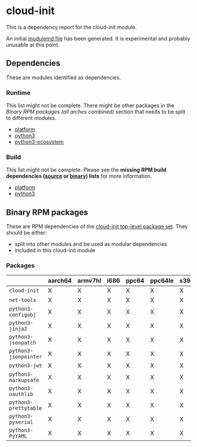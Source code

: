 # cloud-init
This is a dependency report for the cloud-init module.

An initial [modulemd file](cloud-init.yaml) has been generated. It is experimental and probably unusable at this point.
## Dependencies
These are modules identified as dependencies.
### Runtime
This list might not be complete. There might be other packages in the *Binary RPM packages (all arches combined)* section that needs to be split to different modules.
* [platform](../platform)
* [python3](../python3)
* [python3-ecosystem](../python3-ecosystem)
### Build
This list might not be complete.
Please see the **missing RPM build dependencies ([source](all/buildtime-source-packages-short.txt) or [binary](all/buildtime-binary-packages-short.txt)) lists** for more information.
* [platform](../platform)
* [python3](../python3)
## Binary RPM packages
These are RPM dependencies of the [cloud-init top-level package set](cloud-init.csv). They should be either:
* split into other modules and be used as modular dependencies
* included in this cloud-init module
### Packages
| |aarch64 |armv7hl |i686 |ppc64 |ppc64le |s390x |x86_64 |
|---|---|---|---|---|---|---|---|
| `cloud-init` | X | X | X | X | X | X | X |
| `net-tools` | X | X | X | X | X | X | X |
| `python3-configobj` | X | X | X | X | X | X | X |
| `python3-jinja2` | X | X | X | X | X | X | X |
| `python3-jsonpatch` | X | X | X | X | X | X | X |
| `python3-jsonpointer` | X | X | X | X | X | X | X |
| `python3-jwt` | X | X | X | X | X | X | X |
| `python3-markupsafe` | X | X | X | X | X | X | X |
| `python3-oauthlib` | X | X | X | X | X | X | X |
| `python3-prettytable` | X | X | X | X | X | X | X |
| `python3-pyserial` | X | X | X | X | X | X | X |
| `python3-PyYAML` | X | X | X | X | X | X | X |
